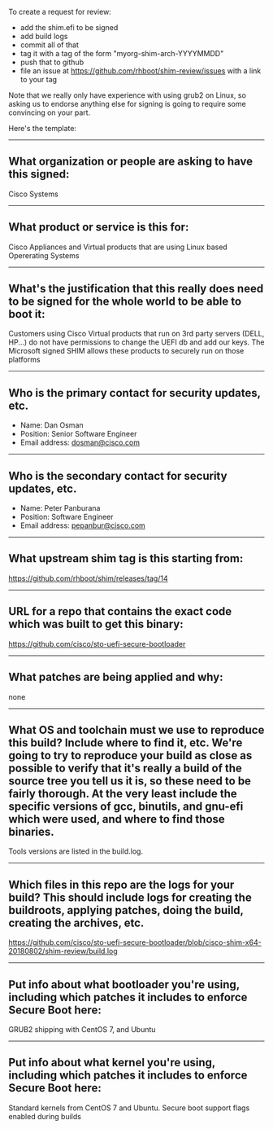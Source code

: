To create a request for review:

- add the shim.efi to be signed
- add build logs
- commit all of that
- tag it with a tag of the form "myorg-shim-arch-YYYYMMDD"
- push that to github
- file an issue at https://github.com/rhboot/shim-review/issues with a link to your tag

Note that we really only have experience with using grub2 on Linux, so asking
us to endorse anything else for signing is going to require some convincing on
your part.

Here's the template:

-------------------------------------------------------------------------------
What organization or people are asking to have this signed:
-------------------------------------------------------------------------------
Cisco Systems

-------------------------------------------------------------------------------
What product or service is this for:
-------------------------------------------------------------------------------
Cisco Appliances and Virtual products that are using Linux based Opererating Systems

-------------------------------------------------------------------------------
What's the justification that this really does need to be signed for the whole world to be able to boot it:
-------------------------------------------------------------------------------
Customers using Cisco Virtual products that run on 3rd party servers (DELL, HP...) do not have permissions to
change the UEFI db and add our keys.  The Microsoft signed SHIM allows these products to securely run on those
platforms

-------------------------------------------------------------------------------
Who is the primary contact for security updates, etc.
-------------------------------------------------------------------------------
- Name: Dan Osman
- Position: Senior Software Engineer
- Email address: dosman@cisco.com

-------------------------------------------------------------------------------
Who is the secondary contact for security updates, etc.
-------------------------------------------------------------------------------
- Name: Peter Panburana
- Position: Software Engineer
- Email address: pepanbur@cisco.com

-------------------------------------------------------------------------------
What upstream shim tag is this starting from:
-------------------------------------------------------------------------------
https://github.com/rhboot/shim/releases/tag/14

-------------------------------------------------------------------------------
URL for a repo that contains the exact code which was built to get this binary:
-------------------------------------------------------------------------------
https://github.com/cisco/sto-uefi-secure-bootloader

-------------------------------------------------------------------------------
What patches are being applied and why:
-------------------------------------------------------------------------------
none

-------------------------------------------------------------------------------
What OS and toolchain must we use to reproduce this build?  Include where to find it, etc.  We're going to try to reproduce your build as close as possible to verify that it's really a build of the source tree you tell us it is, so these need to be fairly thorough. At the very least include the specific versions of gcc, binutils, and gnu-efi which were used, and where to find those binaries.
-------------------------------------------------------------------------------
Tools versions are listed in the build.log.

-------------------------------------------------------------------------------
Which files in this repo are the logs for your build?   This should include logs for creating the buildroots, applying patches, doing the build, creating the archives, etc.
-------------------------------------------------------------------------------
https://github.com/cisco/sto-uefi-secure-bootloader/blob/cisco-shim-x64-20180802/shim-review/build.log

-------------------------------------------------------------------------------
Put info about what bootloader you're using, including which patches it includes to enforce Secure Boot here:
-------------------------------------------------------------------------------
GRUB2 shipping with CentOS 7, and Ubuntu

-------------------------------------------------------------------------------
Put info about what kernel you're using, including which patches it includes to enforce Secure Boot here:
-------------------------------------------------------------------------------
Standard kernels from CentOS 7 and Ubuntu. Secure boot support flags enabled during builds

